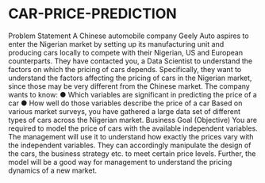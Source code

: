 # CAR-PRICE-PREDICTION
Problem Statement
A Chinese automobile company Geely Auto aspires to enter the Nigerian market by setting up its manufacturing unit and producing cars locally to compete with their Nigerian, US and European counterparts.
They have contacted you, a Data Scientist to understand the factors on which the pricing of cars depends. Specifically, they want to understand the factors affecting the pricing of cars in the Nigerian market, since those may be very different from the Chinese market. 
The company wants to know:
●	Which variables are significant in predicting the price of a car
●	How well do those variables describe the price of a car
Based on various market surveys, you have gathered a large data set of different types of cars across the Nigerian market.
Business Goal (Objective)
You are required to model the price of cars with the available independent variables. The management will use it to understand how exactly the prices vary with the independent variables. They can accordingly manipulate the design of the cars, the business strategy etc. to meet certain price levels. Further, the model will be a good way for management to understand the pricing dynamics of a new market.
